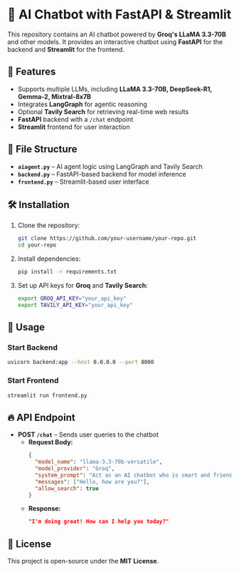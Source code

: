 # 🚀 AI Chatbot with FastAPI & Streamlit  

This repository contains an AI chatbot powered by **Groq's LLaMA 3.3-70B** and other models. It provides an interactive chatbot using **FastAPI** for the backend and **Streamlit** for the frontend.  

## 📌 Features  
- Supports multiple LLMs, including **LLaMA 3.3-70B, DeepSeek-R1, Gemma-2, Mixtral-8x7B**  
- Integrates **LangGraph** for agentic reasoning  
- Optional **Tavily Search** for retrieving real-time web results  
- **FastAPI** backend with a `/chat` endpoint  
- **Streamlit** frontend for user interaction  

## 📎 File Structure  
- **`aiagent.py`** – AI agent logic using LangGraph and Tavily Search  
- **`backend.py`** – FastAPI-based backend for model inference  
- **`frontend.py`** – Streamlit-based user interface  

## 🛠 Installation  
1. Clone the repository:  
   ```bash
   git clone https://github.com/your-username/your-repo.git  
   cd your-repo  
   ```  
2. Install dependencies:  
   ```bash
   pip install -r requirements.txt  
   ```  
3. Set up API keys for **Groq** and **Tavily Search**:  
   ```bash
   export GROQ_API_KEY="your_api_key"
   export TAVILY_API_KEY="your_api_key"
   ```  

## 🚀 Usage  
### Start Backend  
```bash
uvicorn backend:app --host 0.0.0.0 --port 8000  
```  

### Start Frontend  
```bash
streamlit run frontend.py  
```  

## 🔥 API Endpoint  
- **POST `/chat`** – Sends user queries to the chatbot  
  - **Request Body:**  
    ```json
    {
      "model_name": "llama-3.3-70b-versatile",
      "model_provider": "Groq",
      "system_prompt": "Act as an AI chatbot who is smart and friendly",
      "messages": ["Hello, how are you?"],
      "allow_search": true
    }
    ```
  - **Response:**  
    ```json
    "I'm doing great! How can I help you today?"
    ```

## 🐝 License  
This project is open-source under the **MIT License**.  

